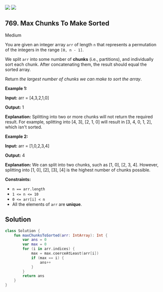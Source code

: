 [![](https://img.shields.io/github/stars/javadev/LeetCode-in-Kotlin?label=Stars&style=flat-square)](https://github.com/javadev/LeetCode-in-Kotlin)
[![](https://img.shields.io/github/forks/javadev/LeetCode-in-Kotlin?label=Fork%20me%20on%20GitHub%20&style=flat-square)](https://github.com/javadev/LeetCode-in-Kotlin/fork)

## 769\. Max Chunks To Make Sorted

Medium

You are given an integer array `arr` of length `n` that represents a permutation of the integers in the range `[0, n - 1]`.

We split `arr` into some number of **chunks** (i.e., partitions), and individually sort each chunk. After concatenating them, the result should equal the sorted array.

Return _the largest number of chunks we can make to sort the array_.

**Example 1:**

**Input:** arr = [4,3,2,1,0]

**Output:** 1

**Explanation:** Splitting into two or more chunks will not return the required result. For example, splitting into [4, 3], [2, 1, 0] will result in [3, 4, 0, 1, 2], which isn't sorted.

**Example 2:**

**Input:** arr = [1,0,2,3,4]

**Output:** 4

**Explanation:** We can split into two chunks, such as [1, 0], [2, 3, 4]. However, splitting into [1, 0], [2], [3], [4] is the highest number of chunks possible.

**Constraints:**

*   `n == arr.length`
*   `1 <= n <= 10`
*   `0 <= arr[i] < n`
*   All the elements of `arr` are **unique**.

## Solution

```kotlin
class Solution {
    fun maxChunksToSorted(arr: IntArray): Int {
        var ans = 0
        var max = 0
        for (i in arr.indices) {
            max = max.coerceAtLeast(arr[i])
            if (max == i) {
                ans++
            }
        }
        return ans
    }
}
```